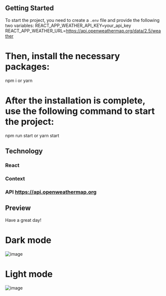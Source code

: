 ## Getting Started
To start the project, you need to create a `.env` file and provide the following two variables:
REACT_APP_WEATHER_API_KEY=your_api_key
REACT_APP_WEATHER_URL=https://api.openweathermap.org/data/2.5/weather
# Then, install the necessary packages:
npm i
or
yarn
# After the installation is complete, use the following command to start the project:
npm run start
or
yarn start

## Technology
### React
### Context
### API https://api.openweathermap.org

## Preview
Have a great day!
# Dark mode
![image](https://github.com/user-attachments/assets/5264cfaa-49a3-4a5b-8771-e0c51239716f)

# Light mode
![image](https://github.com/user-attachments/assets/96b77b36-8185-47c4-85e2-f10992357de6)


